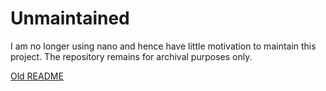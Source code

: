 Unmaintained
============

I am no longer using nano and hence have little motivation to maintain
this project. The repository remains for archival purposes only.

[Old README](https://github.com/craigbarnes/nanorc/blob/master/README.old.md)
